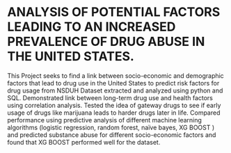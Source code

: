 # ANALYSIS OF POTENTIAL FACTORS LEADING TO AN INCREASED PREVALENCE OF DRUG ABUSE IN THE UNITED STATES.
This Project seeks to find a link between socio-economic and demographic factors that lead to drug use in the United States to
predict risk factors for drug usage from NSDUH Dataset extracted and analyzed using python and SQL.
Demonstrated link between long-term drug use and health factors using correlation analysis. Tested the idea of gateway drugs to
see if early usage of drugs like marijuana leads to harder drugs later in life.
Compared performance using predictive analysis of different machine learning algorithms (logistic regression, random forest,
naïve bayes, XG BOOST ) and predicted substance abuse for different socio-economic factors and found that XG BOOST
performed well for the dataset.
